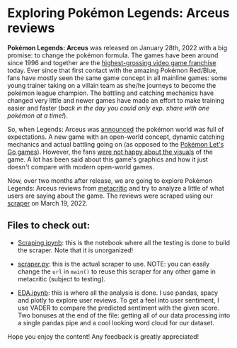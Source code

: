 # Exploring Pokémon Legends: Arceus reviews

**Pokémon Legends: Arceus** was released on January 28th, 2022 with a big promise: to change the pokémon formula. The games have been around since 1996 and together are the [highest-grossing video game franchise](https://www.titlemax.com/discovery-center/lifestyle/the-top-50-highest-grossing-video-game-franchises/) today. Ever since that first contact with the amazing Pokémon Red/Blue, fans have mostly seen the same game concept in all mainline games: some young trainer taking on a villain team as she/he journeys to become the pokémon league champion. The battling and catching mechanics have changed very little and newer games have made an effort to make training easier and faster (*back in the day you could only exp. share with one pokémon at a time!*).

So, when Legends: Arceus was [announced](https://www.youtube.com/watch?v=v2zj0y6GFq8&ab_channel=NintendoWire) the pokémon world was full of expectations. A new game with an open-world concept, dynamic catching mechanics and actual battling going on (as opposed to the [Pokémon Let's Go games](https://pokemonletsgo.pokemon.com/en-us/)). However, the fans [were not happy about the visuals](https://gamerant.com/pokemon-legends-arceus-graphics-controversy-explained/) of the game. A lot has been said about this game's graphics and how it just doesn't compare with modern open-world games.

Now, over two months after release, we are going to explore Pokémon Legends: Arceus reviews from [metacritic](https://www.metacritic.com/game/switch/pokemon-legends-arceus/user-reviews?sort-by=score&num_items=100) and try to analyze a little of what users are saying about the game. The reviews were scraped using our [scraper](scraper.py) on March 19, 2022.

## Files to check out:

* [Scraping.ipynb](Scraping.ipynb): this is the notebook where all the testing is done to build the scraper. Note that it is unorganized!

* [scraper.py](scraper.py): this is the actual scraper to use. NOTE: you can easily change the `url` in `main()` to reuse this scraper for any other game in metacritic (subject to testing).

* [EDA.ipynb](EDA.ipynb): this is where all the analysis is done. I use pandas, spacy and plotly to explore user reviews. To get a feel into user sentiment, I use VADER to compare the predicted sentiment with the given score. Two bonuses at the end of the file: getting all of our data processing into a single pandas pipe and a cool looking word cloud for our dataset.


Hope you enjoy the content!
Any feedback is greatly appreciated!